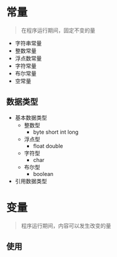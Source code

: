 # 常量

>在程序运行期间，固定不变的量

- 字符串常量
- 整数常量
- 浮点数常量
- 字符常量
- 布尔常量
- 空常量

## 数据类型

- 基本数据类型
  - 整数型
    - byte short int long
  - 浮点型
    - float double
  - 字符型
    - char
  - 布尔型
    - boolean
- 引用数据类型

# 变量

> 程序运行期间，内容可以发生改变的量

## 使用




